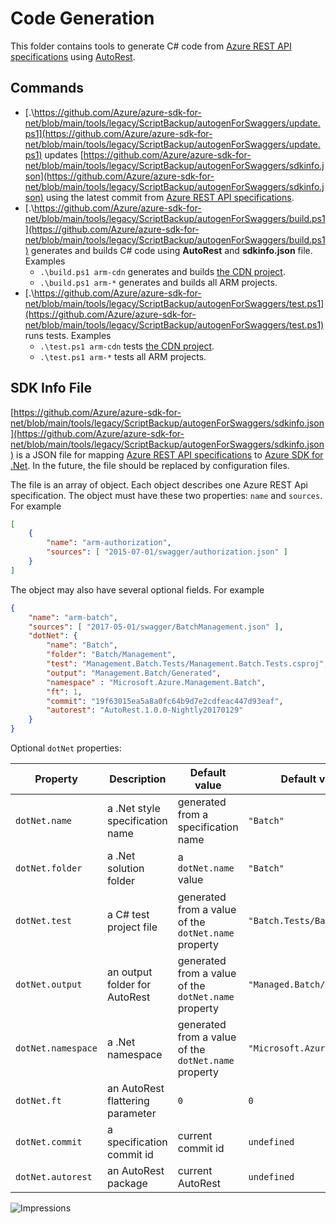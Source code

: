 # Code Generation

This folder contains tools to generate C# code from [Azure REST API specifications](https://github.com/Azure/azure-rest-api-specs) using [AutoRest](https://github.com/Azure/autorest).

## Commands

- [.\https://github.com/Azure/azure-sdk-for-net/blob/main/tools/legacy/ScriptBackup/autogenForSwaggers/update.ps1](https://github.com/Azure/azure-sdk-for-net/blob/main/tools/legacy/ScriptBackup/autogenForSwaggers/update.ps1) updates [https://github.com/Azure/azure-sdk-for-net/blob/main/tools/legacy/ScriptBackup/autogenForSwaggers/sdkinfo.json](https://github.com/Azure/azure-sdk-for-net/blob/main/tools/legacy/ScriptBackup/autogenForSwaggers/sdkinfo.json) using the latest commit from [Azure REST API specifications](https://github.com/Azure/azure-rest-api-specs).
- [.\https://github.com/Azure/azure-sdk-for-net/blob/main/tools/legacy/ScriptBackup/autogenForSwaggers/build.ps1](https://github.com/Azure/azure-sdk-for-net/blob/main/tools/legacy/ScriptBackup/autogenForSwaggers/build.ps1) generates and builds C# code using **AutoRest** and **sdkinfo.json** file. Examples
  - `.\build.ps1 arm-cdn` generates and builds [the CDN project](https://github.com/Azure/azure-sdk-for-net/tree/main/sdk/cdn/Microsoft.Azure.Management.Cdn).
  - `.\build.ps1 arm-*` generates and builds all ARM projects.
- [.\https://github.com/Azure/azure-sdk-for-net/blob/main/tools/legacy/ScriptBackup/autogenForSwaggers/test.ps1](https://github.com/Azure/azure-sdk-for-net/blob/main/tools/legacy/ScriptBackup/autogenForSwaggers/test.ps1) runs tests. Examples
  - `.\test.ps1 arm-cdn` tests [the CDN project](https://github.com/Azure/azure-sdk-for-net/tree/main/sdk/cdn/Microsoft.Azure.Management.Cdn).
  - `.\test.ps1 arm-*` tests all ARM projects.

## SDK Info File

[https://github.com/Azure/azure-sdk-for-net/blob/main/tools/legacy/ScriptBackup/autogenForSwaggers/sdkinfo.json](https://github.com/Azure/azure-sdk-for-net/blob/main/tools/legacy/ScriptBackup/autogenForSwaggers/sdkinfo.json) is a JSON file for mapping [Azure REST API specifications](https://github.com/Azure/azure-rest-api-specs) to [Azure SDK for .Net](https://github.com/Azure/azure-sdk-for-net).
In the future, the file should be replaced by configuration files.

The file is an array of object.
Each object describes one Azure REST Api specification.
The object must have these two properties: `name` and `sources`.
For example

```json
[
    {
        "name": "arm-authorization",
        "sources": [ "2015-07-01/swagger/authorization.json" ]
    }
]
```

The object may also have several optional fields. For example

```json
{
    "name": "arm-batch",
    "sources": [ "2017-05-01/swagger/BatchManagement.json" ],
    "dotNet": {
        "name": "Batch",
        "folder": "Batch/Management",
        "test": "Management.Batch.Tests/Management.Batch.Tests.csproj",
        "output": "Management.Batch/Generated",
        "namespace" : "Microsoft.Azure.Management.Batch",
        "ft": 1,
        "commit": "19f63015ea5a8a0fc64b9d7e2cdfeac447d93eaf",
        "autorest": "AutoRest.1.0.0-Nightly20170129"
    }
}
```

Optional `dotNet` properties:

|Property          |Description                     |Default value                                       |Default value example               |
|------------------|--------------------------------|----------------------------------------------------|------------------------------------|
|`dotNet.name`     |a .Net style specification name |generated from a specification name                 |`"Batch"`                           |
|`dotNet.folder`   |a .Net solution folder          |a `dotNet.name` value                               |`"Batch"`                           |
|`dotNet.test`     |a C# test project file          |generated from a value of the `dotNet.name` property|`"Batch.Tests/Batch.Tests.csproj"`  |
|`dotNet.output`   |an output folder for AutoRest   |generated from a value of the `dotNet.name` property|`"Managed.Batch/Generated"`         |
|`dotNet.namespace`|a .Net namespace                |generated from a value of the `dotNet.name` property|`"Microsoft.Azure.Management.Batch"`|
|`dotNet.ft`       |an AutoRest flattering parameter|`0`                                                 |`0`                                 |
|`dotNet.commit`   |a specification commit id       |current commit id                                   |`undefined`                         |
|`dotNet.autorest` |an AutoRest package             |current AutoRest                                    |`undefined`                         |

![Impressions](https://azure-sdk-impressions.azurewebsites.net/api/impressions/azure-sdk-for-net%2Ftools%2Flegacy%2FScriptBackup%2FautogenForSwaggers%2Freadme.png)
